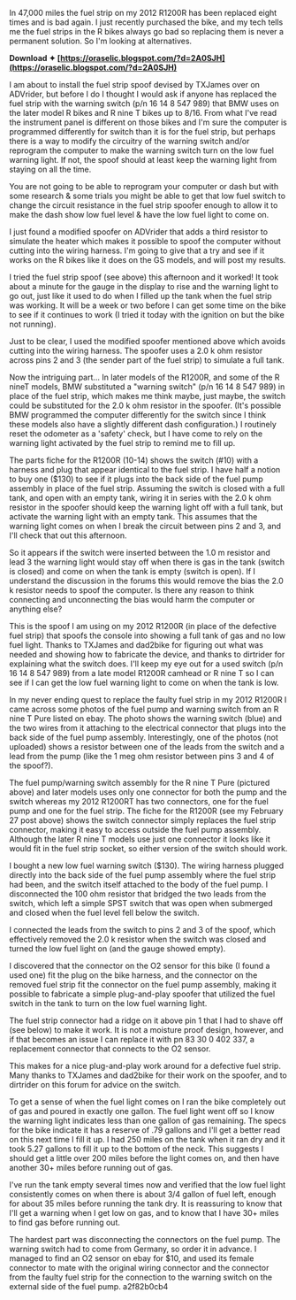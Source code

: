 
 
In 47,000 miles the fuel strip on my 2012 R1200R has been replaced eight times and is bad again. I just recently purchased the bike, and my tech tells me the fuel strips in the R bikes always go bad so replacing them is never a permanent solution. So I'm looking at alternatives.
 
**Download ✦ [https://oraselic.blogspot.com/?d=2A0SJH](https://oraselic.blogspot.com/?d=2A0SJH)**


 
I am about to install the fuel strip spoof devised by TXJames over on ADVrider, but before I do I thought I would ask if anyone has replaced the fuel strip with the warning switch (p/n 16 14 8 547 989) that BMW uses on the later model R bikes and R nine T bikes up to 8/16. From what I've read the instrument panel is different on those bikes and I'm sure the computer is programmed differently for switch than it is for the fuel strip, but perhaps there is a way to modify the circuitry of the warning switch and/or reprogram the computer to make the warning switch turn on the low fuel warning light. If not, the spoof should at least keep the warning light from staying on all the time.
 
You are not going to be able to reprogram your computer or dash but with some research & some trials you might be able to get that low fuel switch to change the circuit resistance in the fuel strip spoofer enough to allow it to make the dash show low fuel level & have the low fuel light to come on.

I just found a modified spoofer on ADVrider that adds a third resistor to simulate the heater which makes it possible to spoof the computer without cutting into the wiring harness. I'm going to give that a try and see if it works on the R bikes like it does on the GS models, and will post my results.
 
I tried the fuel strip spoof (see above) this afternoon and it worked! It took about a minute for the gauge in the display to rise and the warning light to go out, just like it used to do when I filled up the tank when the fuel strip was working. It will be a week or two before I can get some time on the bike to see if it continues to work (I tried it today with the ignition on but the bike not running).
 
Just to be clear, I used the modified spoofer mentioned above which avoids cutting into the wiring harness. The spoofer uses a 2.0 k ohm resistor across pins 2 and 3 (the sender part of the fuel strip) to simulate a full tank.
 
Now the intriguing part... In later models of the R1200R, and some of the R nineT models, BMW substituted a "warning switch" (p/n 16 14 8 547 989) in place of the fuel strip, which makes me think maybe, just maybe, the switch could be substituted for the 2.0 k ohm resistor in the spoofer. (It's possible BMW programmed the computer differently for the switch since I think these models also have a slightly different dash configuration.) I routinely reset the odometer as a 'safety' check, but I have come to rely on the warning light activated by the fuel strip to remind me to fill up.
 
The parts fiche for the R1200R (10-14) shows the switch (#10) with a harness and plug that appear identical to the fuel strip. I have half a notion to buy one ($130) to see if it plugs into the back side of the fuel pump assembly in place of the fuel strip. Assuming the switch is closed with a full tank, and open with an empty tank, wiring it in series with the 2.0 k ohm resistor in the spoofer should keep the warning light off with a full tank, but activate the warning light with an empty tank. This assumes that the warning light comes on when I break the circuit between pins 2 and 3, and I'll check that out this afternoon.
 
So it appears if the switch were inserted between the 1.0 m resistor and lead 3 the warning light would stay off when there is gas in the tank (switch is closed) and come on when the tank is empty (switch is open). If I understand the discussion in the forums this would remove the bias the 2.0 k resistor needs to spoof the computer. Is there any reason to think connecting and unconnecting the bias would harm the computer or anything else?
 
This is the spoof I am using on my 2012 R1200R (in place of the defective fuel strip) that spoofs the console into showing a full tank of gas and no low fuel light. Thanks to TXJames and dad2bike for figuring out what was needed and showing how to fabricate the device, and thanks to dirtrider for explaining what the switch does. I'll keep my eye out for a used switch (p/n 16 14 8 547 989) from a late model R1200R camhead or R nine T so I can see if I can get the low fuel warning light to come on when the tank is low.
 
In my never ending quest to replace the faulty fuel strip in my 2012 R1200R I came across some photos of the fuel pump and warning switch from an R nine T Pure listed on ebay. The photo shows the warning switch (blue) and the two wires from it attaching to the electrical connector that plugs into the back side of the fuel pump assembly. Interestingly, one of the photos (not uploaded) shows a resistor between one of the leads from the switch and a lead from the pump (like the 1 meg ohm resistor between pins 3 and 4 of the spoof?).
 
The fuel pump/warning switch assembly for the R nine T Pure (pictured above) and later models uses only one connector for both the pump and the switch whereas my 2012 R1200RT has two connectors, one for the fuel pump and one for the fuel strip. The fiche for the R1200R (see my February 27 post above) shows the switch connector simply replaces the fuel strip connector, making it easy to access outside the fuel pump assembly. Although the later R nine T models use just one connector it looks like it would fit in the fuel strip socket, so either version of the switch should work.
 
I bought a new low fuel warning switch ($130). The wiring harness plugged directly into the back side of the fuel pump assembly where the fuel strip had been, and the switch itself attached to the body of the fuel pump. I disconnected the 100 ohm resistor that bridged the two leads from the switch, which left a simple SPST switch that was open when submerged and closed when the fuel level fell below the switch.
 
I connected the leads from the switch to pins 2 and 3 of the spoof, which effectively removed the 2.0 k resistor when the switch was closed and turned the low fuel light on (and the gauge showed empty).
 
I discovered that the connector on the O2 sensor for this bike (I found a used one) fit the plug on the bike harness, and the connector on the removed fuel strip fit the connector on the fuel pump assembly, making it possible to fabricate a simple plug-and-play spoofer that utilized the fuel switch in the tank to turn on the low fuel warning light.
 
The fuel strip connector had a ridge on it above pin 1 that I had to shave off (see below) to make it work. It is not a moisture proof design, however, and if that becomes an issue I can replace it with pn 83 30 0 402 337, a replacement connector that connects to the O2 sensor.
 
This makes for a nice plug-and-play work around for a defective fuel strip. Many thanks to TXJames and dad2bike for their work on the spoofer, and to dirtrider on this forum for advice on the switch.
 
To get a sense of when the fuel light comes on I ran the bike completely out of gas and poured in exactly one gallon. The fuel light went off so I know the warning light indicates less than one gallon of gas remaining. The specs for the bike indicate it has a reserve of .79 gallons and I'll get a better read on this next time I fill it up. I had 250 miles on the tank when it ran dry and it took 5.27 gallons to fill it up to the bottom of the neck. This suggests I should get a little over 200 miles before the light comes on, and then have another 30+ miles before running out of gas.
 
I've run the tank empty several times now and verified that the low fuel light consistently comes on when there is about 3/4 gallon of fuel left, enough for about 35 miles before running the tank dry. It is reassuring to know that I'll get a warning when I get low on gas, and to know that I have 30+ miles to find gas before running out.
 
The hardest part was disconnecting the connectors on the fuel pump. The warning switch had to come from Germany, so order it in advance. I managed to find an O2 sensor on ebay for $10, and used its female connector to mate with the original wiring connector and the connector from the faulty fuel strip for the connection to the warning switch on the external side of the fuel pump.
 a2f82b0cb4
 
